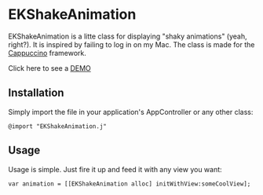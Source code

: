 EKShakeAnimation
==========

EKShakeAnimation is a litte class for displaying "shaky animations" (yeah, right?). It is inspired by failing to log in on my Mac. The class is made for the [Cappuccino](http://www.cappuccino.org) framework.

Click here to see a [DEMO](http://elias.klughammer.com/EKShakeAnimation/)


## Installation

Simply import the file in your application's AppController or any other class:

	@import "EKShakeAnimation.j"


## Usage

Usage is simple. Just fire it up and feed it with any view you want:

	var animation = [[EKShakeAnimation alloc] initWithView:someCoolView];
